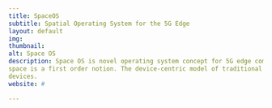 ```yaml
---
title: SpaceOS
subtitle: Spatial Operating System for the 5G Edge
layout: default
img:
thumbnail:
alt: Space OS
description: Space OS is novel operating system concept for 5G edge computing, where
space is a first order notion. The device-centric model of traditional operating systems is supplanted by space-oriented computing model. This model allows a natural way of managing computing we perform in physical spaces that are getting packed by smart 
devices. 
website: #

---
```

